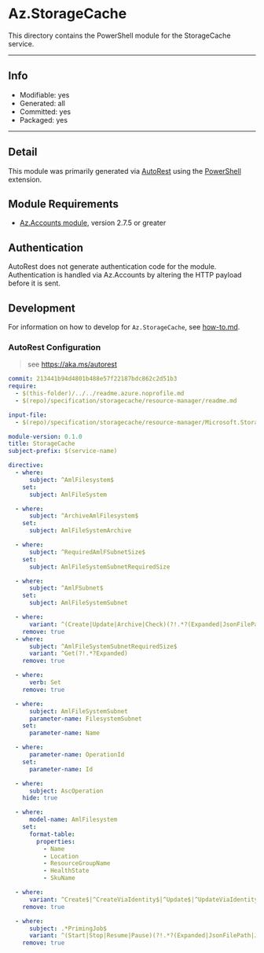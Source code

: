 <!-- region Generated -->
# Az.StorageCache
This directory contains the PowerShell module for the StorageCache service.

---
## Info
- Modifiable: yes
- Generated: all
- Committed: yes
- Packaged: yes

---
## Detail
This module was primarily generated via [AutoRest](https://github.com/Azure/autorest) using the [PowerShell](https://github.com/Azure/autorest.powershell) extension.

## Module Requirements
- [Az.Accounts module](https://www.powershellgallery.com/packages/Az.Accounts/), version 2.7.5 or greater

## Authentication
AutoRest does not generate authentication code for the module. Authentication is handled via Az.Accounts by altering the HTTP payload before it is sent.

## Development
For information on how to develop for `Az.StorageCache`, see [how-to.md](how-to.md).
<!-- endregion -->

### AutoRest Configuration
> see https://aka.ms/autorest

``` yaml
commit: 213441b94d4801b488e57f22187bdc862c2d51b3
require:
  - $(this-folder)/../../readme.azure.noprofile.md
  - $(repo)/specification/storagecache/resource-manager/readme.md

input-file:
  - $(repo)/specification/storagecache/resource-manager/Microsoft.StorageCache/stable/2025-07-01/amlfilesystem.json

module-version: 0.1.0
title: StorageCache
subject-prefix: $(service-name)

directive:
  - where:
      subject: ^AmlFilesystem$
    set:
      subject: AmlFileSystem

  - where:
      subject: ^ArchiveAmlFilesystem$
    set:
      subject: AmlFileSystemArchive

  - where:
      subject: ^RequiredAmlFSubnetSize$
    set:
      subject: AmlFileSystemSubnetRequiredSize

  - where:
      subject: ^AmlFSubnet$
    set:
      subject: AmlFileSystemSubnet

  - where:
      variant: ^(Create|Update|Archive|Check)(?!.*?(Expanded|JsonFilePath|JsonString))
    remove: true
  - where:
      subject: ^AmlFileSystemSubnetRequiredSize$
      variant: ^Get(?!.*?Expanded)
    remove: true

  - where:
      verb: Set
    remove: true

  - where:
      subject: AmlFileSystemSubnet
      parameter-name: FilesystemSubnet
    set:
      parameter-name: Name

  - where:
      parameter-name: OperationId
    set:
      parameter-name: Id

  - where:
      subject: AscOperation
    hide: true

  - where:
      model-name: AmlFilesystem
    set:
      format-table:
        properties:
          - Name
          - Location
          - ResourceGroupName
          - HealthState
          - SkuName

  - where:
      variant: ^Create$|^CreateViaIdentity$|^Update$|^UpdateViaIdentity$
    remove: true

  - where:
      subject: .*PrimingJob$
      variant: ^(Start|Stop|Resume|Pause)(?!.*?(Expanded|JsonFilePath|JsonString))
    remove: true
```
